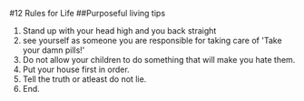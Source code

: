 #12 Rules for Life
##Purposeful living tips
1. Stand up with your head high and you back straight
2. see yourself as someone you are responsible for taking care of 'Take your damn pills!'
3. Do not allow your children to do something that will make you hate them.
4. Put your house first in order.
6. Tell the truth or atleast do not lie.
7. End.
